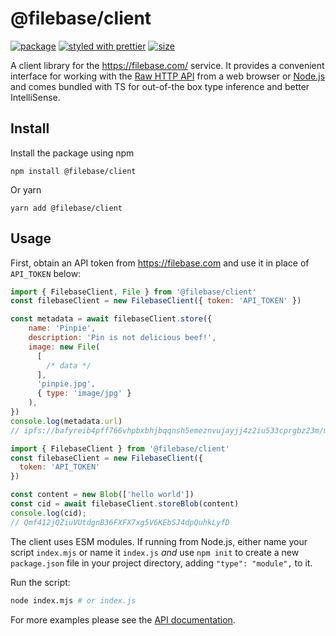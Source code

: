 # @filebase/client

[![package][version.icon]][package.url]
[![styled with prettier][prettier.icon]][prettier.url]
[![size][size.icon]][size.url]

A client library for the https://filebase.com/ service. It provides a convenient interface for working with the [Raw HTTP API][] from a web browser or [Node.js][] and comes bundled with TS for out-of-the box type inference and better IntelliSense.

## Install

Install the package using npm

```
npm install @filebase/client
```

Or yarn

```
yarn add @filebase/client
```

## Usage

First, obtain an API token from https://filebase.com and use it in place of `API_TOKEN` below:

```js
import { FilebaseClient, File } from '@filebase/client'
const filebaseClient = new FilebaseClient({ token: 'API_TOKEN' })

const metadata = await filebaseClient.store({
    name: 'Pinpie',
    description: 'Pin is not delicious beef!',
    image: new File(
      [
        /* data */
      ],
      'pinpie.jpg',
      { type: 'image/jpg' }
    ),
})
console.log(metadata.url)
// ipfs://bafyreib4pff766vhpbxbhjbqqnsh5emeznvujayjj4z2iu533cprgbz23m/metadata.json
```

```js
import { FilebaseClient } from '@filebase/client'
const filebaseClient = new FilebaseClient({
  token: 'API_TOKEN'
})

const content = new Blob(['hello world'])
const cid = await filebaseClient.storeBlob(content)
console.log(cid);
// Qmf412jQZiuVUtdgnB36FXFX7xg5V6KEbSJ4dpQuhkLyfD
```

The client uses ESM modules. If running from Node.js, either name your script `index.mjs` or name it `index.js` _and_ use `npm init` to create a new `package.json` file in your project directory, adding `"type": "module",` to it.

Run the script:

```sh
node index.mjs # or index.js
```

For more examples please see the [API documentation](https://docs.filebase.com/code-development-+-sdks/code-development/filebase-npm-package).

[raw http api]: https://docs.filebase.com/api-documentation/s3-compatible-api
[node.js]: https://nodejs.org/
[api documentation]: [https://docs.filebase.com/code-development-+-sdks/code-development/filebase-npm-package]
[version.icon]: https://img.shields.io/npm/v/filebase-js.svg
[package.url]: https://npmjs.org/package/@filebase/client
[prettier.icon]: https://img.shields.io/badge/styled_with-prettier-ff69b4.svg
[prettier.url]: https://github.com/prettier/prettier
[size.icon]: https://badgen.net/bundlephobia/minzip/@filebase/client
[size.url]: https://bundlephobia.com/result?p=@filebase/client
